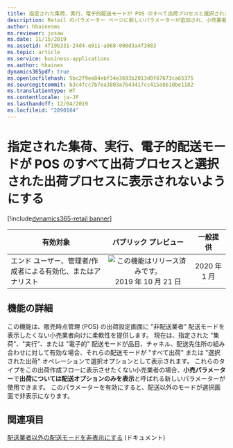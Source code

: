 ```yaml
---
title: 指定された集荷、実行、電子的配送モードが POS のすべて出荷プロセスと選択された出荷プロセスに表示されないようにする
description: Retail のパラメーター ページに新しいパラメーターが追加され、小売業者はそれを使用して、構成された集荷、実行、電子的配送モードがチャネル、品目、配送先住所の組み合わせに対して有効な場合でも [すべて出荷] および [選択された出荷] ダイアログ内のオプションとして表示されないように設定できます。
author: hhainesms
ms.reviewer: josaw
ms.date: 11/15/2019
ms.assetid: 4f19b331-24d4-e911-a968-000d3a4f3883
ms.topic: article
ms.service: business-applications
ms.author: hhaines
dynamics365pdf: true
ms.openlocfilehash: 5bc2f9ea84ebf34e3693b2013d8f67673ca65375
ms.sourcegitcommit: b3c4fcc7b7ea3803a7643417cc415abb10be1182
ms.translationtype: HT
ms.contentlocale: ja-JP
ms.lasthandoff: 12/04/2019
ms.locfileid: "2890104"
---
```

# <a name="hide-designated-pickup-carryout-and-electronic-modes-of-delivery-from-ship-all-and-ship-selected-processes-in-pos"></a>指定された集荷、実行、電子的配送モードが POS のすべて出荷プロセスと選択された出荷プロセスに表示されないようにする
[!include[dynamics365-retail banner](../includes/dynamics365-retail.md)]

| 有効対象    |  パブリック プレビュー | 一般提供 | 
| ---------- | :----------: |:----------: |
|エンド ユーザー、管理者/作成者による有効化、またはアナリスト|![この機能はリリース済みです。](/dynamics365-release-plan/media/green-checkmark.png "この機能はリリース済みです。") 2019 年 10 月 21 日| 2020 年 1 月|






## <a name="feature-details"></a>機能の詳細
<!--feature detail start -->
この機能は、販売時点管理 (POS) の出荷設定画面に "非配送業者" 配送モードを表示したくない小売業者向けに柔軟性を提供します。 現在は、指定された "集荷"、"実行"、または "電子的" 配送モードが品目、チャネル、配送先住所の組み合わせに対して有効な場合、それらの配送モードが "すべて出荷" または "選択された出荷" オペレーションで選択オプションとして表示されます。 これらのタイプをこの出荷作成フローに表示させたくない小売業者の場合、**小売パラメーター**で**出荷については配送オプションのみを表示**と呼ばれる新しいパラメーターが使用できます。 このパラメーターを有効にすると、配送以外のモードが選択画面で非表示になります。
<!--feature detail end -->










## <a name="see-also"></a>関連項目

[配送業者以外の配送モードを非表示にする](https://docs.microsoft.com/dynamics365/retail/hide-non-carrier-modes) (ドキュメント)
